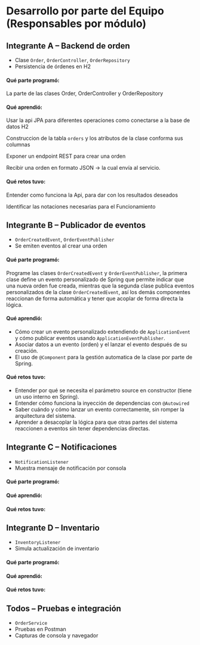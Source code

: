 
# Desarrollo por parte del Equipo (Responsables por módulo)

## Integrante A – Backend de orden
- Clase `Order`, `OrderController`, `OrderRepository`
- Persistencia de órdenes en H2

#### Qué parte programó:

La parte de las clases Order, OrderController y OrderRepository

#### Qué aprendió:
Usar la api JPA para diferentes operaciones como conectarse a la base de datos H2

Construccion de la tabla `orders` y los atributos de la clase conforma sus columnas

Exponer un endpoint REST para crear una orden

Recibir una orden en formato JSON → la cual envía al servicio.

#### Qué retos tuvo:

Entender como funciona la Api, para dar con los resultados deseados

Identificar las notaciones necesarias para el Funcionamiento


## Integrante B – Publicador de eventos
- `OrderCreatedEvent`, `OrderEventPublisher`
- Se emiten eventos al crear una orden

#### Qué parte programó:

Programe las clases `OrderCreatedEvent` y `OrderEventPublisher`, la primera clase define un evento personalizado de Spring que permite indicar que una nueva orden fue creada, mientras que la segunda clase publica eventos personalizados de la clase `OrderCreatedEvent`, así los demás componentes reaccionan de forma automática y tener que acoplar de forma directa la lógica.

#### Qué aprendió:

- Cómo crear un evento personalizado extendiendo de `ApplicationEvent` y cómo publicar eventos usando `ApplicationEventPublisher`.
- Asociar datos a un evento (orden) y el lanzar el evento después de su creación.
- El uso de `@Component` para la gestión automatica de la clase por parte de Spring.


#### Qué retos tuvo:

- Entender por qué se necesita el parámetro source en constructor (tiene un uso interno en Spring).
- Entender cómo funciona la inyección de dependencias con `@Autowired`
- Saber cuándo y cómo lanzar un evento correctamente, sin romper la arquitectura del sistema.
- Aprender a desacoplar la lógica para que otras partes del sistema reaccionen a eventos sin tener dependencias directas.

## Integrante C – Notificaciones
- `NotificationListener`
- Muestra mensaje de notificación por consola

#### Qué parte programó:

#### Qué aprendió:

#### Qué retos tuvo:

## Integrante D – Inventario
- `InventoryListener`
- Simula actualización de inventario

#### Qué parte programó:

#### Qué aprendió:

#### Qué retos tuvo:


## Todos – Pruebas e integración
- `OrderService`
- Pruebas en Postman
- Capturas de consola y navegador

